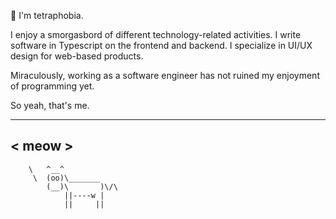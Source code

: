 👋 I'm tetraphobia.

I enjoy a smorgasbord of different technology-related activities. I write software in Typescript on the frontend and backend. I specialize in UI/UX design for web-based products.

Miraculously, working as a software engineer has not ruined my enjoyment of programming yet.

So yeah, that's me.

 ______ 
< meow >
 ------ 
        \   ^__^
         \  (oo)\_______
            (__)\       )\/\
                ||----w |
                ||     ||
